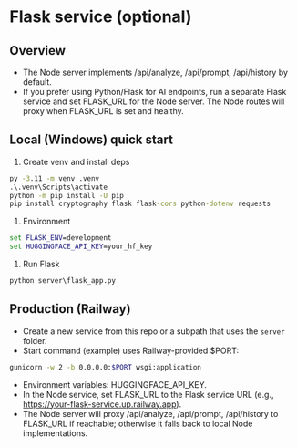 # Flask service (optional)

## Overview

- The Node server implements /api/analyze, /api/prompt, /api/history by default.
- If you prefer using Python/Flask for AI endpoints, run a separate Flask service and set FLASK_URL for the Node server. The Node routes will proxy when FLASK_URL is set and healthy.

## Local (Windows) quick start

1) Create venv and install deps

```bat
py -3.11 -m venv .venv
.\.venv\Scripts\activate
python -m pip install -U pip
pip install cryptography flask flask-cors python-dotenv requests
```

1) Environment

```bat
set FLASK_ENV=development
set HUGGINGFACE_API_KEY=your_hf_key
```

1) Run Flask

```bat
python server\flask_app.py
```

## Production (Railway)

- Create a new service from this repo or a subpath that uses the `server` folder.
- Start command (example) uses Railway-provided $PORT:

```bash
gunicorn -w 2 -b 0.0.0.0:$PORT wsgi:application
```

- Environment variables: HUGGINGFACE_API_KEY.
- In the Node service, set FLASK_URL to the Flask service URL (e.g., <https://your-flask-service.up.railway.app>).
- The Node server will proxy /api/analyze, /api/prompt, /api/history to FLASK_URL if reachable; otherwise it falls back to local Node implementations.
